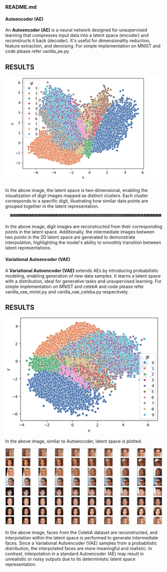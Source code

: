 ### README.md

#### Autoencoder (AE)
An **Autoencoder (AE)** is a neural network designed for unsupervised learning that compresses input data into a latent space (encoder) and reconstructs it back (decoder). It's useful for dimensionality reduction, feature extraction, and denoising.
For simple implementation on MNIST and code please refer vanilla_ae.py 
## RESULTS
![plot for digits-->2d points](images/1.png "plot for digits-->2d points")

In the above image, the latent space is two-dimensional, enabling the visualization of digit images mapped as distinct clusters. Each cluster corresponds to a specific digit, illustrating how similar data points are grouped together in the latent representation.

![conversion from 1 digit to another](images/2.png "conversion from 1 digit to another")

In the above image, digit images are reconstructed from their corresponding points in the latent space. Additionally, the intermediate images between two points in the 2D latent space are generated to demonstrate interpolation, highlighting the model's ability to smoothly transition between latent representations.


#### Variational Autoencoder (VAE)
A **Variational Autoencoder (VAE)** extends AEs by introducing probabilistic modeling, enabling generation of new data samples. It learns a latent space with a distribution, ideal for generative tasks and unsupervised learning.
For simple implementation on MNIST and celebA and code please refer vanilla_vae_mnist.py and vanilla_vae_celeba.py respectively. 
## RESULTS
![plot for digits-->2d points](images/3.png "plot for digits-->2d points")

In the above image, similar to Autoencoder, latent space is plotted.

![conversion from 1 face to another](images/4.png "conversion from 1 face to another")

In the above image, faces from the CelebA dataset are reconstructed, and interpolation within the latent space is performed to generate intermediate faces. Since a Variational Autoencoder (VAE) samples from a probabilistic distribution, the interpolated faces are more meaningful and realistic. In contrast, interpolation in a standard Autoencoder (AE) may result in unrealistic or noisy outputs due to its deterministic latent space representation.


